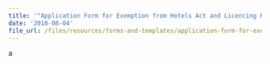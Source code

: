 ```yaml
---
title: '"Application Form for Exemption from Hotels Act and Licencing Regulationsz"'
date: '2018-08-04'
file_url: /files/resources/forms-and-templates/application-form-for-exemption.docx
---
```


a